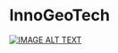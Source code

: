 # InnoGeoTech
[![IMAGE ALT TEXT](http://img.youtube.com/vi/2SjQx3PZUYA/0.jpg)](http://www.youtube.com/watch?v=2SjQx3PZUYA "Video Title")
